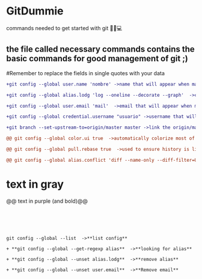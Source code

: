 # GitDummie
 commands needed to get started with git 👨‍💻💻
 
****the file called necessary commands contains the basic commands for good management of git ;)****
-------------------------------------------
#Remember to replace the fields in single quotes with your data

```diff
+git config --global user.name 'nombre' ->name that will appear when making a commit.

+git config --global alias.lodg 'log --oneline --decorate --graph'  ->create an alias.

+git config --global user.email 'mail'  ->email that will appear when making a commit.

+git config --global credential.username "usuario" ->username that will appear when making a commit.

+git branch --set-upstream-to=origin/master master ->link the origin/master (remote) branch to the local master branch(while on master) git pull = git pull origin master.
```
```diff
@@ git config --global color.ui true  ->automatically colorize most of the output it displays. @@

@@ git config --global pull.rebase true  ->used to ensure history is linear by avoiding unnecessary merge commits, "I want my changes to take precedence over what everyone else has done". @@

@@ git config --global alias.conflict 'diff --name-only --diff-filter=U'  ->when executed, performs a diff function on Git data sources. These data sources can be commits, branches, and files, among other possibilities. @@
```
# text in gray
@@ text in purple (and bold)@@
```





git config --global --list  ->**list config**

+ **git config --global --get-regexp alias**  ->**looking for alias**

+ **git config --global --unset alias.lodg**  ->**remove alias**

+ **git config --global --unset user.email**  ->**Remove email**
